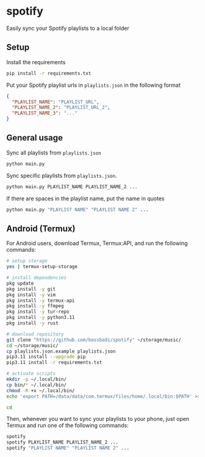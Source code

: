 # spotify

Easily sync your Spotify playlists to a local folder

## Setup

Install the requirements

```bash
pip install -r requirements.txt
```

Put your Spotify playlist urls in `playlists.json` in the following format

```json
{
  "PLAYLIST_NAME": "PLAYLIST_URL",
  "PLAYLIST_NAME_2": "PLAYLIST_URL_2",
  "PLAYLIST_NAME_3": "..."
}
```

## General usage

Sync all playlists from `playlists.json`

```bash
python main.py
```

Sync specific playlists from `playlists.json`.

```bash
python main.py PLAYLIST_NAME PLAYLIST_NAME_2 ...
```

If there are spaces in the playlist name, put the name in quotes

```bash
python main.py "PLAYLIST NAME" "PLAYLIST NAME 2" ...
```

## Android (Termux)

For Android users, download Termux, Termux:API, and run the following commands:

```bash
# setup storage
yes | termux-setup-storage

# install dependencies
pkg update
pkg install -y git
pkg install -y vim
pkg install -y termux-api
pkg install -y ffmpeg
pkg install -y tur-repo
pkg install -y python3.11
pkg install -y rust

# download repository
git clone "https://github.com/bossbadi/spotify" ~/storage/music/
cd ~/storage/music/
cp playlists.json.example playlists.json
pip3.11 install --upgrade pip
pip3.11 install -r requirements.txt

# activate scripts
mkdir -p ~/.local/bin/
cp bin/* ~/.local/bin/
chmod -R +x ~/.local/bin/
echo 'export PATH=/data/data/com.termux/files/home/.local/bin:$PATH' >> ~/.bashrc

cd
```

Then, whenever you want to sync your playlists to your phone, just open Termux and run one of the following commands:

```bash
spotify
spotify PLAYLIST_NAME PLAYLIST_NAME_2 ...
spotify "PLAYLIST NAME" "PLAYLIST NAME 2" ...
```
